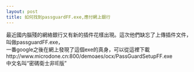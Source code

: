 ```yaml
---
layout: post
title: 如何找到passguardFF.exe,應付網上銀行
---
```

<p>最近國内腦殘的網絡銀行又有新的插件花樣出現。這次他們缺忘了上傳插件文件，叫做passguardFF.exe，<br>一番google之後在網上發現了這個exe的真身，可以從這裡下載<br>http://www.microdone.cn:800/demoaes/ocx/PassGuardSetupFF.exe<br>中文名叫“密碼衛士非IE版”</p>